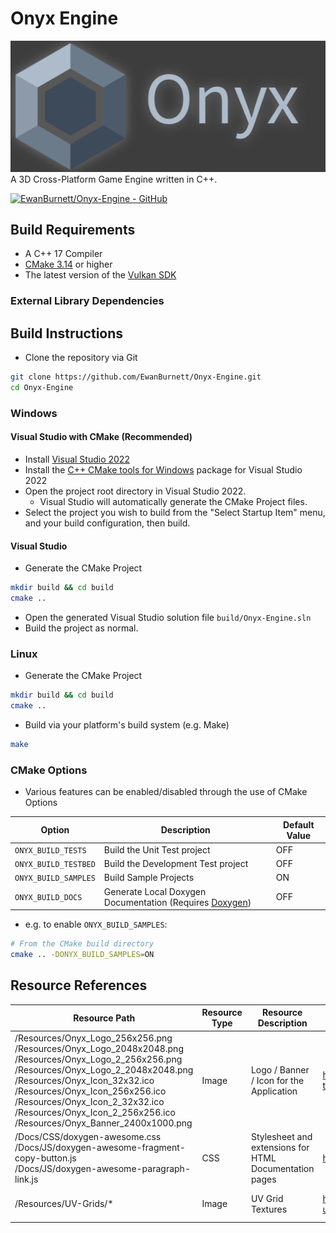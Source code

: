 # Onyx Engine
![Banner Image](/Resources/Onyx_Banner_2400x1000.png)
A 3D Cross-Platform Game Engine written in C++. 

[![EwanBurnett/Onyx-Engine - GitHub](https://gh-card.dev/repos/EwanBurnett/Onyx-Engine.svg)](https://github.com/EwanBurnett/Onyx-Engine)

## Build Requirements
- A C++ 17 Compiler 
- [CMake 3.14](https://cmake.org) or higher
- The latest version of the [Vulkan SDK](https://www.lunarg.com/vulkan-sdk/)

### External Library Dependencies


## Build Instructions
- Clone the repository via Git
```bash
git clone https://github.com/EwanBurnett/Onyx-Engine.git
cd Onyx-Engine
```

### Windows
#### Visual Studio with CMake (Recommended)
- Install [Visual Studio 2022](https://visualstudio.microsoft.com/vs/)
- Install the [C++ CMake tools for Windows](https://learn.microsoft.com/en-us/cpp/build/cmake-projects-in-visual-studio?view=msvc-170) package for Visual Studio 2022
- Open the project root directory in Visual Studio 2022.
    - Visual Studio will automatically generate the CMake Project files.
- Select the project you wish to build from the "Select Startup Item" menu, and your build configuration, then build.  

#### Visual Studio
- Generate the CMake Project
```bash
mkdir build && cd build
cmake .. 
```
- Open the generated Visual Studio solution file `build/Onyx-Engine.sln`
- Build the project as normal.
 
### Linux
- Generate the CMake Project
```bash
mkdir build && cd build
cmake ..
```
- Build via your platform's build system (e.g. Make)
```bash
make
```

### CMake Options
 - Various features can be enabled/disabled through the use of CMake Options 

| Option | Description | Default Value |
| - | - | - |
| `ONYX_BUILD_TESTS` | Build the Unit Test project | OFF | 
| `ONYX_BUILD_TESTBED` | Build the Development Test project | OFF | 
| `ONYX_BUILD_SAMPLES` | Build Sample Projects | ON | 
| `ONYX_BUILD_DOCS` | Generate Local Doxygen Documentation (Requires [Doxygen](https://www.doxygen.nl/index.html)) | OFF | 

- e.g. to enable `ONYX_BUILD_SAMPLES`:
```bash
# From the CMake build directory
cmake .. -DONYX_BUILD_SAMPLES=ON

```

## Resource References


| Resource Path                                                                                                                                                                                                                                                                                                                                | Resource Type | Resource Description                     | Source URL                                                                     | Notes                      | License                                                                                                 |
| -------------------------------------------------------------------------------------------------------------------------------------------------------------------------------------------------------------------------------------------------------------------------------------------------------------------------------------------- | ------------- | ---------------------------------------- | ------------------------------------------------------------------------------ | -------------------------- | ------------------------------------------------------------------------------------------------------- |
| /Resources/Onyx_Logo_256x256.png<br>/Resources/Onyx_Logo_2048x2048.png<br>/Resources/Onyx_Logo_2_256x256.png<br>/Resources/Onyx_Logo_2_2048x2048.png<br>/Resources/Onyx_Icon_32x32.ico<br>/Resources/Onyx_Icon_256x256.ico<br>/Resources/Onyx_Icon_2_32x32.ico<br>/Resources/Onyx_Icon_2_256x256.ico<br>/Resources/Onyx_Banner_2400x1000.png | Image         | Logo / Banner / Icon for the Application | https://www.vecteezy.com/vector-art/5050967-logo-template-with-onyx-rock-image | Modified from Source Image | [Vecteezy Free License](https://www.vecteezy.com/vector-art/5050967-logo-template-with-onyx-rock-image) |
| /Docs/CSS/doxygen-awesome.css<br>/Docs/JS/doxygen-awesome-fragment-copy-button.js<br>/Docs/JS/doxygen-awesome-paragraph-link.js                                                                                                                                                                                                                                                                                                         | CSS           | Stylesheet and extensions for HTML Documentation pages  | https://jothepro.github.io/doxygen-awesome-css/                                |                            | [MIT License](https://github.com/jothepro/doxygen-awesome-css?tab=MIT-1-ov-file#readme)                 |
| /Resources/UV-Grids/*                                                                                                                                                                                                                                                                                                                        | Image         | UV Grid Textures                         | https://www.artstation.com/marketplace/p/BnBad/free-uv-grid-textures           |                            | [Artstation Standard License](https://www.artstation.com/marketplace-product-eula)                      |

